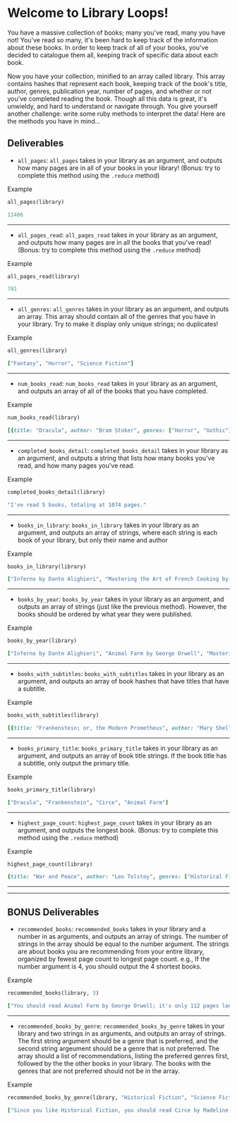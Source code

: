 # Welcome to Library Loops!

You have a massive collection of books; many you've read, many you have not! You've read so many, it's been hard to keep track of the information about these books. In order to keep track of all of your books, you've decided to catalogue them all, keeping track of specific data about each book.

Now you have your collection, minified to an array called library. This array contains hashes that represent each book, keeping track of the book's title, author, genres, publication year, number of pages, and whether or not you've completed reading the book. Though all this data is great, it's unwieldy, and hard to understand or navigate through. You give yourself another challenge: write some ruby methods to interpret the data! Here are the methods you have in mind...

## Deliverables

* `all_pages`: `all_pages` takes in your library as an argument, and outputs how many pages are in all of your books in your library! (Bonus: try to complete this method using the `.reduce` method)

Example
```ruby
all_pages(library)

12406
```
---
* `all_pages_read`: `all_pages_read` takes in your library as an argument, and outputs how many pages are in all the books that you've read! (Bonus: try to complete this method using the `.reduce` method)

Example
```ruby
all_pages_read(library)

781
```
---
* `all_genres`: `all_genres` takes in your library as an argument, and outputs an array. This array should contain all of the genres that you have in your library. Try to make it display only unique strings; no duplicates!

Example
```ruby
all_genres(library)

["Fantasy", "Horror", "Science Fiction"]
```
---
* `num_books_read`: `num_books_read` takes in your library as an argument, and outputs an array of all of the books that you have completed.

Example
```ruby
num_books_read(library)

[{title: "Dracula", author: "Bram Stoker", genres: ["Horror", "Gothic"], pages: 418, publication_year: 1897, completed: true}, {title: "Mastering the Art of French Cooking", author: "Simone Beck, Louisette Bertholie, Julia Child", genres: ["Cooking", "Non-Fiction"], pages: 726, publication_year: 1961, completed: true}]
```
---
* `completed_books_detail`: `completed_books_detail` takes in your library as an argument, and outputs a string that lists how many books you've read, and how many pages you've read.

Example
```ruby
completed_books_detail(library)

"I've read 5 books, totaling at 1074 pages."
```
---
* `books_in_library`: `books_in_library` takes in your library as an argument, and outputs an array of strings, where each string is each book of your library, but only their name and author

Example
```ruby
books_in_library(library)

["Inferno by Dante Alighieri", "Mastering the Art of French Cooking by Simone Beck, Louisette Bertholie, Julia Child", "Animal Farm by George Orwell"]
```
---
* `books_by_year`: `books_by_year` takes in your library as an argument, and outputs an array of strings (just like the previous method). However, the books should be ordered by what year they were published.

Example
```ruby
books_by_year(library)

["Inferno by Dante Alighieri", "Animal Farm by George Orwell", "Mastering the Art of French Cooking by Simone Beck, Louisette Bertholie, Julia Child"]
```
---
* `books_with_subtitles`: `books_with_subtitles` takes in your library as an argument, and outputs an array of book hashes that have titles that have a subtitle.

Example
```ruby
books_with_subtitles(library)

[{title: "Frankenstein; or, the Modern Prometheus", author: "Mary Shelley", genres: ["Gothic", "Horror", "Science Fiction"], pages: 280, publication_year: 1818, completed: true}]
```
---
* `books_primary_title`: `books_primary_title` takes in your library as an argument, and outputs an array of book title strings. If the book title has a subtitle, only output the primary title.

Example
```ruby
books_primary_title(library)

["Dracula", "Frankenstein", "Circe", "Animal Farm"]
```
---
* `highest_page_count`: `highest_page_count` takes in your library as an argument, and outputs the longest book. (Bonus: try to complete this method using the `.reduce` method)

Example
```ruby
highest_page_count(library)

{title: "War and Peace", author: "Leo Tolstoy", genres: ["Historical Fiction"], pages: 1225, publication_year: 1869, completed: false}
```
---
---
## BONUS Deliverables

* `recommended_books`: `recommended_books` takes in your library and a number in as arguments, and outputs an array of strings. The number of strings in the array should be equal to the number argument. The strings are about books you are recommending from your entire library, organized by fewest page count to longest page count. e.g., If the number argument is 4, you should output the 4 shortest books.

Example
```ruby
recommended_books(library, 3)

["You should read Animal Farm by George Orwell; it's only 112 pages long!", "You should read Circe by Madeline Miller; it's only 385 pages long!", "You should War and Peace by Leo Tolstoy; it's only 1225 pages long!"]
```
---
* `recommended_books_by_genre`: `recommended_books_by_genre` takes in your library and two strings in as arguments, and outputs an array of strings. The first string argument should be a genre that is preferred, and the second string argeument should be a genre that is not preferred. The array should a list of recommendations, listing the preferred genres first, followed by the the other books in your library. The books with the genres that are not preferred should not be in the array.

Example
```ruby
recommended_books_by_genre(library, "Historical Fiction", "Science Fiction")

["Since you like Historical Fiction, you should read Circe by Madeline Miller!", "Since you like Historical Fiction, you should read War and Peace by Leo Tolstoy!", "I also recommend Animal Farm by George Orwell.", "I also recommend Mastering the Art of French Cooking by Simone Beck, Louisette Bertholie, Julia Child.", "I also recommend Dracula by Bram Stoker."]
```

